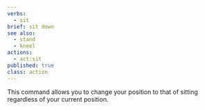 ```yaml
---
verbs: 
  - sit
brief: sit down
see also: 
  - stand
  - kneel
actions:
  - act:sit
published: true
class: action
---
```


This command allows you to change your position to that of 
sitting regardless of your current position.

